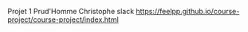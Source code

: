 Projet 1
Prud'Homme Christophe
slack
https://feelpp.github.io/course-project/course-project/index.html
